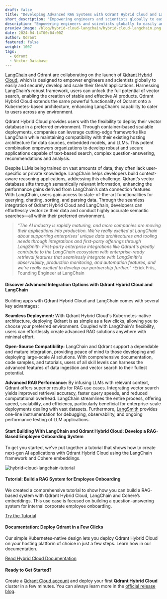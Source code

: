 ```yaml
---
draft: false
title: "Developing Advanced RAG Systems with Qdrant Hybrid Cloud and LangChain "
short_description: "Empowering engineers and scientists globally to easily and securely develop and scale their GenAI applications." 
description: "Empowering engineers and scientists globally to easily and securely develop and scale their GenAI applications."
preview_image: /blog/hybrid-cloud-langchain/hybrid-cloud-langchain.png
date: 2024-04-14T00:04:00Z
author: Qdrant
featured: false
weight: 1007
tags:
  - Qdrant
  - Vector Database
---
```


[LangChain](https://www.langchain.com/) and Qdrant are collaborating on the launch of [Qdrant Hybrid Cloud](/hybrid-cloud/), which is designed to empower engineers and scientists globally to easily and securely develop and scale their GenAI applications. Harnessing LangChain’s robust framework, users can unlock the full potential of vector search, enabling the creation of stable and effective AI products. Qdrant Hybrid Cloud extends the same powerful functionality of Qdrant onto a Kubernetes-based architecture, enhancing LangChain’s capability to cater to users across any environment.

Qdrant Hybrid Cloud provides users with the flexibility to deploy their vector database in a preferred environment. Through container-based scalable deployments, companies can leverage cutting-edge frameworks like LangChain while maintaining compatibility with their existing hosting architecture for data sources, embedded models, and LLMs. This potent combination empowers organizations to develop robust and secure applications capable of text-based search, complex question-answering, recommendations and analysis.

Despite LLMs being trained on vast amounts of data, they often lack user-specific or private knowledge. LangChain helps developers build context-aware reasoning applications, addressing this challenge. Qdrant’s vector database sifts through semantically relevant information, enhancing the performance gains derived from LangChain’s data connection features. With LangChain, users gain access to state-of-the-art functionalities for querying, chatting, sorting, and parsing data. Through the seamless integration of Qdrant Hybrid Cloud and LangChain, developers can effortlessly vectorize their data and conduct highly accurate semantic searches—all within their preferred environment.

> *“The AI industry is rapidly maturing, and more companies are moving their applications into production. We're really excited at LangChain about supporting enterprises' unique data architectures and tooling needs through integrations and first-party offerings through LangSmith. First-party enterprise integrations like Qdrant's greatly contribute to the LangChain ecosystem with enterprise-ready retrieval features that seamlessly integrate with LangSmith's observability, production monitoring, and automation features, and we're really excited to develop our partnership further.”* -Erick Friis, Founding Engineer at LangChain

#### Discover Advanced Integration Options with Qdrant Hybrid Cloud and LangChain

Building apps with Qdrant Hybrid Cloud and LangChain comes with several key advantages:

**Seamless Deployment:** With Qdrant Hybrid Cloud's Kubernetes-native architecture, deploying Qdrant is as simple as a few clicks, allowing you to choose your preferred environment. Coupled with LangChain's flexibility, users can effortlessly create advanced RAG solutions anywhere with minimal effort.

**Open-Source Compatibility:** LangChain and Qdrant support a dependable and mature integration, providing peace of mind to those developing and deploying large-scale AI solutions. With comprehensive documentation, code samples, and tutorials, users of all skill levels can harness the advanced features of data ingestion and vector search to their fullest potential.

**Advanced RAG Performance:** By infusing LLMs with relevant context, Qdrant offers superior results for RAG use cases. Integrating vector search yields improved retrieval accuracy, faster query speeds, and reduced computational overhead. LangChain streamlines the entire process, offering speed, scalability, and efficiency, particularly beneficial for enterprise-scale deployments dealing with vast datasets. Furthermore, [LangSmith](https://www.langchain.com/langsmith) provides one-line instrumentation for debugging, observability, and ongoing performance testing of LLM applications.

#### Start Building With LangChain and Qdrant Hybrid Cloud: Develop a RAG-Based Employee Onboarding System

To get you started, we’ve put together a tutorial that shows how to create next-gen AI applications with Qdrant Hybrid Cloud using the LangChain framework and Cohere embeddings. 

![hybrid-cloud-langchain-tutorial](/blog/hybrid-cloud-langchain/hybrid-cloud-langchain-tutorial.png)

#### Tutorial: Build a RAG System for Employee Onboarding

We created a comprehensive tutorial to show how you can build a RAG-based system with Qdrant Hybrid Cloud, LangChain and Cohere’s embeddings. This use case is focused on building a question-answering system for internal corporate employee onboarding. 

[Try the Tutorial](/documentation/tutorials/natural-language-search-oracle-cloud-infrastructure-cohere-langchain/)

#### Documentation: Deploy Qdrant in a Few Clicks

Our simple Kubernetes-native design lets you deploy Qdrant Hybrid Cloud on your hosting platform of choice in just a few steps. Learn how in our documentation.

[Read Hybrid Cloud Documentation](/documentation/hybrid-cloud/)

#### Ready to Get Started?

Create a [Qdrant Cloud account](https://cloud.qdrant.io/login) and deploy your first **Qdrant Hybrid Cloud** cluster in a few minutes. You can always learn more in the [official release blog](/blog/hybrid-cloud/). 